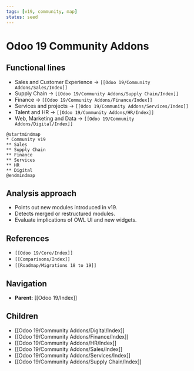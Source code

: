```yaml
---
tags: [v19, community, map]
status: seed
---
```

# Odoo 19 Community Addons

## Functional lines
- Sales and Customer Experience -> `[[Odoo 19/Community Addons/Sales/Index]]`
- Supply Chain -> `[[Odoo 19/Community Addons/Supply Chain/Index]]`
- Finance -> `[[Odoo 19/Community Addons/Finance/Index]]`
- Services and projects -> `[[Odoo 19/Community Addons/Services/Index]]`
- Talent and HR -> `[[Odoo 19/Community Addons/HR/Index]]`
- Web, Marketing and Data -> `[[Odoo 19/Community Addons/Digital/Index]]`

```plantuml
@startmindmap
* Community v19
** Sales
** Supply Chain
** Finance
** Services
** HR
** Digital
@endmindmap
```

## Analysis approach
- Points out new modules introduced in v19.
- Detects merged or restructured modules.
- Evaluate implications of OWL UI and new widgets.

## References
- `[[Odoo 19/Core/Index]]`
- `[[Comparisons/Index]]`
- `[[Roadmap/Migrations 18 to 19]]`










## Navigation
- **Parent:** [[Odoo 19/Index]]


## Children
- [[Odoo 19/Community Addons/Digital/Index]]
- [[Odoo 19/Community Addons/Finance/Index]]
- [[Odoo 19/Community Addons/HR/Index]]
- [[Odoo 19/Community Addons/Sales/Index]]
- [[Odoo 19/Community Addons/Services/Index]]
- [[Odoo 19/Community Addons/Supply Chain/Index]]